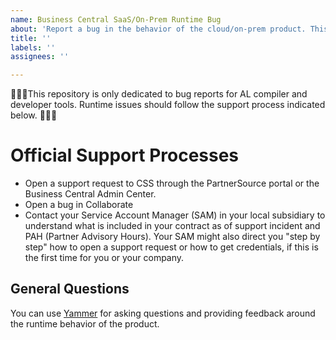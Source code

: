 ```yaml
---
name: Business Central SaaS/On-Prem Runtime Bug
about: 'Report a bug in the behavior of the cloud/on-prem product. This includes SQL errors, API issues, runtime errors and incorrect behavior of AL code during execution.'
title: ''
labels: ''
assignees: ''

---
```


🔻🔻🔻This repository is only dedicated to bug reports for AL compiler and developer tools. Runtime issues should follow the support process indicated below. 🔻🔻🔻

# Official Support Processes
- Open a support request to CSS through the PartnerSource portal or the Business Central Admin Center.
- Open a bug in Collaborate
- Contact your Service Account Manager (SAM) in your local subsidiary to understand what is included in your contract as of support incident and PAH (Partner Advisory Hours). Your SAM might also direct you "step by step" how to open a support request or how to get credentials, if this is the first time for you or your company.

## General Questions
You can use [Yammer]( https://www.yammer.com/dynamicsnavdev) for asking questions and providing feedback around the runtime behavior of the product.